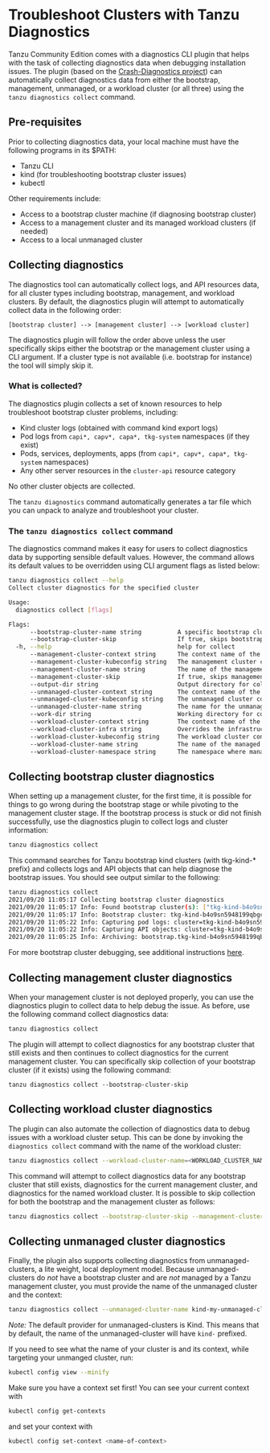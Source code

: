 # Troubleshoot Clusters with Tanzu Diagnostics

Tanzu Community Edition comes with a diagnostics CLI plugin that helps with the task of collecting diagnostics data when debugging installation issues.  The plugin (based on the [Crash-Diagnostics project](https://github.com/vmware-tanzu/crash-diagnostics)) can automatically collect diagnostics data from either the bootstrap, management, unmanaged, or a workload cluster (or all three) using the `tanzu diagnostics collect` command.

## Pre-requisites

Prior to collecting diagnostics data, your local machine must have the following programs in its $PATH:

* Tanzu CLI
* kind (for troubleshooting bootstrap cluster issues)
* kubectl

Other requirements include:

* Access to a bootstrap cluster machine (if diagnosing bootstrap cluster)
* Access to a management cluster and its managed workload clusters (if needed)
* Access to a local unmanaged cluster

## Collecting diagnostics

The diagnostics tool can automatically collect logs, and API resources data, for all cluster types including bootstrap, management, and workload clusters.  By default, the diagnostics plugin will attempt to automatically collect data in the following order:

```text
[bootstrap cluster] --> [management cluster] --> [workload cluster]
```

The diagnostics plugin will follow the order above unless the user specifically skips either the bootstrap or the management cluster using a CLI argument. If a cluster type is not available (i.e. bootstrap for instance) the tool will simply skip it.

### What is collected?

The diagnostics plugin collects a set of known resources to help troubleshoot bootstrap cluster problems, including:

* Kind cluster logs (obtained with command kind export logs)
* Pod logs from `capi*, capv*, capa*, tkg-system` namespaces (if they exist)
* Pods, services, deployments, apps (from `capi*, capv*, capa*, tkg-system` namespaces)
* Any other server resources in the `cluster-api` resource category

No other cluster objects are collected.

The `tanzu diagnostics` command automatically generates a tar file which you can unpack to analyze and troubleshoot your cluster.

### The `tanzu diagnostics collect` command

The diagnostics command makes it easy for users to collect diagnostics data by supporting sensible default values. However, the command allows its default values to be overridden using CLI argument flags as listed below:

```sh
tanzu diagnostics collect --help
Collect cluster diagnostics for the specified cluster

Usage:
  diagnostics collect [flags]

Flags:
      --bootstrap-cluster-name string          A specific bootstrap cluster to diagnose
      --bootstrap-cluster-skip                 If true, skips bootstrap cluster diagnostics
  -h, --help                                   help for collect
      --management-cluster-context string      The context name of the management cluster
      --management-cluster-kubeconfig string   The management cluster config file (required)
      --management-cluster-name string         The name of the management cluster (required)
      --management-cluster-skip                If true, skips management cluster diagnostics
      --output-dir string                      Output directory for collected bundle (default "./")
      --unmanaged-cluster-context string       The context name of the unmanaged cluster
      --unmanaged-cluster-kubeconfig string    The unmanaged cluster config file (required) (default "${HOME}/.kube/config")
      --unmanaged-cluster-name string          The name for the unmanaged cluster (required)
      --work-dir string                        Working directory for collected data (default "${HOME}/.config/tanzu/diagnostics")
      --workload-cluster-context string        The context name of the workload cluster
      --workload-cluster-infra string          Overrides the infrastructure type for the managed cluster (i.e. aws, azure, vsphere, etc) (default "docker")
      --workload-cluster-kubeconfig string     The workload cluster config file
      --workload-cluster-name string           The name of the managed cluster for which to collect diagnostics (required)
      --workload-cluster-namespace string      The namespace where managed workload resources are stored (default "default")
```

## Collecting bootstrap cluster diagnostics

When setting up a management cluster, for the first time, it is possible for things to go wrong during the bootstrap stage or while pivoting to the management cluster stage.  If the bootstrap process is stuck or did not finish successfully, use the diagnostics plugin to collect logs and cluster information:

```sh
tanzu diagnostics collect
```

This command searches for Tanzu bootstrap kind clusters (with tkg-kind-* prefix) and collects logs and API objects that can help diagnose the bootstrap issues. You should see output similar to the following:

```sh
tanzu diagnostics collect
2021/09/20 11:05:17 Collecting bootstrap cluster diagnostics
2021/09/20 11:05:17 Info: Found bootstrap cluster(s): ["tkg-kind-b4o9sn5948199qbgca8d"]
2021/09/20 11:05:17 Info: Bootstrap cluster: tkg-kind-b4o9sn5948199qbgca8d: capturing node logs
2021/09/20 11:05:22 Info: Capturing pod logs: cluster=tkg-kind-b4o9sn5948199qbgca8d
2021/09/20 11:05:22 Info: Capturing API objects: cluster=tkg-kind-b4o9sn5948199qbgca8d
2021/09/20 11:05:25 Info: Archiving: bootstrap.tkg-kind-b4o9sn5948199qbgca8d.diagnostics.tar.gz
```

For more bootstrap cluster debugging, see additional instructions [here](./tsg-bootstrap).

## Collecting management cluster diagnostics

When your management cluster is not deployed properly, you can use the diagnostics plugin to collect data to help debug the issue. As before, use the following command collect diagnostics data:

```sh
tanzu diagnostics collect
```

The plugin will attempt to collect diagnostics for any bootstrap cluster that still exists and then continues to collect diagnostics for the current management cluster.  You can specifically skip collection of your bootstrap cluster (if it exists) using the following command:

```shell
tanzu diagnostics collect --bootstrap-cluster-skip
```

## Collecting workload cluster diagnostics

The plugin can also automate the collection of diagnostics data to debug issues with a workload cluster setup. This can be done by invoking the `diagnostics collect` command with the name of the workload cluster:

```sh
tanzu diagnostics collect --workload-cluster-name=<WORKLOAD_CLUSTER_NAME>
```

This command will attempt to collect diagnostics data for any bootstrap cluster that still exists, diagnostics for the current management cluster, and diagnostics for the named workload cluster.  It is possible to skip collection for both the bootstrap and the management cluster as follows:

```sh
tanzu diagnostics collect --bootstrap-cluster-skip --management-cluster-skip --workload-cluster-name=<WORKLOAD_CLUSTER_NAME>
```

## Collecting unmanaged cluster diagnostics

Finally, the plugin also supports collecting diagnostics from unmanaged-clusters, a lite weight, local deployment model.
Because unmanaged-clusters do _not_ have a bootstrap cluster and are _not_ managed by a Tanzu management cluster,
you must provide the name of the unmanaged cluster and the context:

```sh
tanzu diagnostics collect --unmanaged-cluster-name kind-my-unmanaged-cluster --unmanaged-cluster-context kind-my-unmanaged-cluster
```

_Note:_ The default provider for unmanaged-clusters is Kind. This means that by default, the name of the unmanaged-cluster will
have `kind-` prefixed.

If you need to see what the name of your cluster is and its context, while targeting your unmanged cluster, run:

```sh
kubectl config view --minify
```

Make sure you have a context set first! You can see your current context with

```sh
kubectl config get-contexts
```

and set your context with

```sh
kubectl config set-context <name-of-context>
```
